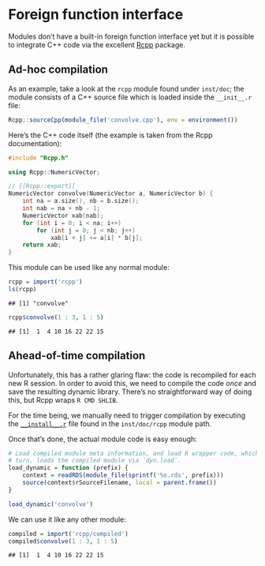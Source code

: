 Foreign function interface
==========================

Modules don’t have a built-in foreign function interface yet but it is possible to integrate C++ code via the excellent [Rcpp](http://cran.r-project.org/web/packages/Rcpp/index.html) package.

Ad-hoc compilation
------------------

As an example, take a look at the `rcpp` module found under `inst/doc`; the module consists of a C++ source file which is loaded inside the `__init__.r` file:

``` r
Rcpp::sourceCpp(module_file('convolve.cpp'), env = environment())
```

Here’s the C++ code itself (the example is taken from the Rcpp documentation):

``` cpp
#include "Rcpp.h"

using Rcpp::NumericVector;

// [[Rcpp::export]]
NumericVector convolve(NumericVector a, NumericVector b) {
    int na = a.size(), nb = b.size();
    int nab = na + nb - 1;
    NumericVector xab(nab);
    for (int i = 0; i < na; i++)
        for (int j = 0; j < nb; j++)
            xab[i + j] += a[i] * b[j];
    return xab;
}
```

This module can be used like any normal module:

``` r
rcpp = import('rcpp')
ls(rcpp)
```

    ## [1] "convolve"

``` r
rcpp$convolve(1 : 3, 1 : 5)
```

    ## [1]  1  4 10 16 22 22 15

Ahead-of-time compilation
-------------------------

Unfortunately, this has a rather glaring flaw: the code is recompiled for each new R session. In order to avoid this, we need to compile the code *once* and save the resulting dynamic library. There’s no straightforward way of doing this, but Rcpp wraps `R CMD SHLIB`.

For the time being, we manually need to trigger compilation by executing the [`__install__.r`](rcpp/__install__.r) file found in the `inst/doc/rcpp` module path.

Once that’s done, the actual module code is easy enough:

``` r
# Load compiled module meta information, and load R wrapper code, which, in
# turn, loads the compiled module via `dyn.load`.
load_dynamic = function (prefix) {
    context = readRDS(module_file(sprintf('%s.rds', prefix)))
    source(context$rSourceFilename, local = parent.frame())
}

load_dynamic('convolve')
```

We can use it like any other module:

``` r
compiled = import('rcpp/compiled')
compiled$convolve(1 : 3, 1 : 5)
```

    ## [1]  1  4 10 16 22 22 15
